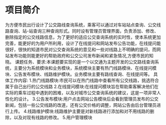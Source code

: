 # 项目简介
为方便市民出行设计了公交路线查询系统，乘客可以通过对车站站点查询、公交线路查询、站-站查询三种查询形式。同时设有管理员管理界面，负责添加、修改、删除指定的公交线路信息，为了更好的适应公交查询系统的实时性，使本系统更加完善，能更好的为用户所利用，设计了在线提问和网站发布公告功能，在线提问能很好，很快的知道市民对公交查询系统的意见和一些对线路上不明确的提问，而网站发布功能则能更好的帮助政府和公交公司发布新闻和紧急情况,方便市民的知晓。
课题任务、要求:本课题要实现的是一个以交通为主题开发的公交路线查询系统，主要分为系统模块和业务模块，系统模块主要有热门线路模块、在线提问模块、公告发布模块、线路维护模块。业务模块主要有路线查询、在线提间等。
具体工作内容:
1.热门线路模块:市民可以在热门线路中查看所有公交线路，挑选符合属于自己出行的公交线路
2.在线提问模块:在线提问模块旨在帮助乘客解决他们在实际的乘车过程中遇到的困难，以及对城市公交查询系统的建议，这是一项非常人性化的设计。
3.公告发布模块:用户点击网站公告模块后会看到管理员发布的公交新闻，包括一些公交线路的改道，还有公交价格的调整，网站公告由后台管理员进行上传。
4.线路维护模块:线路维护主要是对新线路进行添加和对不用线路的删除，以及对现有线路的修改。
5.用户管理模块
